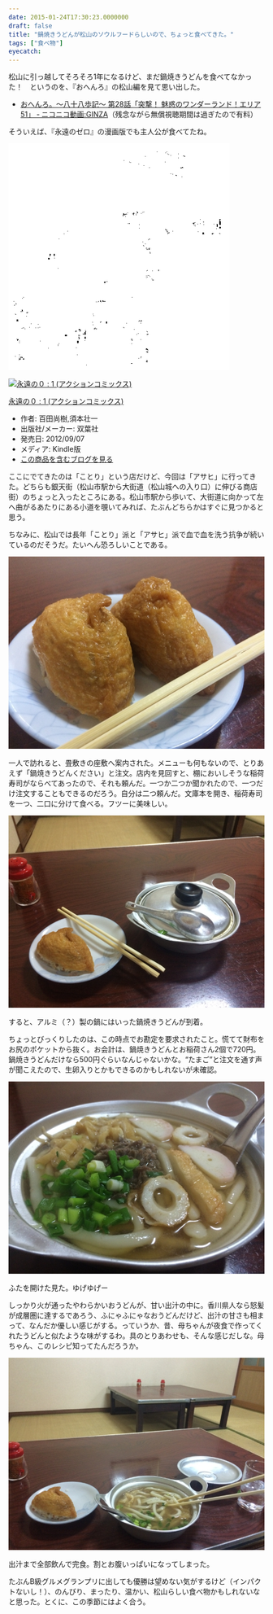 ```yaml
---
date: 2015-01-24T17:30:23.0000000
draft: false
title: "鍋焼きうどんが松山のソウルフードらしいので、ちょっと食べてきた。"
tags: ["食べ物"]
eyecatch: 
---
```

<p>松山に引っ越してそろそろ1年になるけど、まだ鍋焼きうどんを食べてなかった！　というのを、『おへんろ』の松山編を見て思い出した。</p>

<ul>
<li><a href="http://www.nicovideo.jp/watch/1420512625">&#x304A;&#x3078;&#x3093;&#x308D;&#x3002;&#xFF5E;&#x516B;&#x5341;&#x516B;&#x6B69;&#x8A18;&#xFF5E; &#x7B2C;28&#x8A71;&#x300C;&#x7A81;&#x6483;&#xFF01; &#x9B45;&#x60D1;&#x306E;&#x30EF;&#x30F3;&#x30C0;&#x30FC;&#x30E9;&#x30F3;&#x30C9;&#xFF01;&#x30A8;&#x30EA;&#x30A2;51&#x300D; &#x2010; &#x30CB;&#x30B3;&#x30CB;&#x30B3;&#x52D5;&#x753B;:GINZA</a>（残念ながら無償視聴期間は過ぎたので有料）</li>
</ul><p>そういえば、『永遠のゼロ』の漫画版でも主人公が食べてたね。</p><p><span itemscope itemtype="http://schema.org/Photograph"><img src="20150124171142.png" alt="f:id:daruyanagi:20150124171142p:plain" title="f:id:daruyanagi:20150124171142p:plain" class="hatena-fotolife" itemprop="image"></span></p><p><div class="hatena-asin-detail"><a href="http://www.amazon.co.jp/exec/obidos/ASIN/B009DBYYCC/bestylesnet-22/"><img src="http://ecx.images-amazon.com/images/I/41SHNlUeCxL._SL160_.jpg" class="hatena-asin-detail-image" alt="永遠の０ : 1 (アクションコミックス)" title="永遠の０ : 1 (アクションコミックス)"></a><div class="hatena-asin-detail-info"><p class="hatena-asin-detail-title"><a href="http://www.amazon.co.jp/exec/obidos/ASIN/B009DBYYCC/bestylesnet-22/">永遠の０ : 1 (アクションコミックス)</a></p><ul><li><span class="hatena-asin-detail-label">作者:</span> 百田尚樹,須本壮一</li><li><span class="hatena-asin-detail-label">出版社/メーカー:</span> 双葉社</li><li><span class="hatena-asin-detail-label">発売日:</span> 2012/09/07</li><li><span class="hatena-asin-detail-label">メディア:</span> Kindle版</li><li><a href="http://d.hatena.ne.jp/asin/B009DBYYCC/bestylesnet-22" target="_blank">この商品を含むブログを見る</a></li></ul></div><div class="hatena-asin-detail-foot"></div></div></p><p>ここにでてきたのは「ことり」という店だけど、今回は「アサヒ」に行ってきた。どちらも銀天街（松山市駅から大街道（松山城への入り口）に伸びる商店街）のちょっと入ったところにある。松山市駅から歩いて、大街道に向かって左へ曲がるあたりにある小道を覗いてみれば、たぶんどちらかはすぐに見つかると思う。</p><p>ちなみに、松山では長年「ことり」派と「アサヒ」派で血で血を洗う抗争が続いているのだそうだ。たいへん恐ろしいことである。</p><p><span itemscope itemtype="http://schema.org/Photograph"><img src="20150124113309.jpg" alt="f:id:daruyanagi:20150124113309j:plain" title="f:id:daruyanagi:20150124113309j:plain" class="hatena-fotolife" itemprop="image"></span></p><p>一人で訪れると、畳敷きの座敷へ案内された。メニューも何もないので、とりあえず「鍋焼きうどんください」と注文。店内を見回すと、棚においしそうな稲荷寿司がならべてあったので、それも頼んだ。一つか二つか聞かれたので、一つだけ注文することもできるのだろう。自分は二つ頼んだ。文庫本を開き、稲荷寿司を一つ、二口に分けて食べる。フツーに美味しい。</p><p><span itemscope itemtype="http://schema.org/Photograph"><img src="20150124113642.jpg" alt="f:id:daruyanagi:20150124113642j:plain" title="f:id:daruyanagi:20150124113642j:plain" class="hatena-fotolife" itemprop="image"></span></p><p>すると、アルミ（？）製の鍋にはいった鍋焼きうどんが到着。</p><p>ちょっとびっくりしたのは、この時点でお勘定を要求されたこと。慌てて財布をお尻のポケットから抜く。お会計は、鍋焼きうどんとお稲荷さん2個で720円。鍋焼きうどんだけなら500円ぐらいなんじゃないかな。“たまご”と注文を通す声が聞こえたので、生卵入りとかもできるのかもしれないが未確認。</p><p><span itemscope itemtype="http://schema.org/Photograph"><img src="20150124113657.jpg" alt="f:id:daruyanagi:20150124113657j:plain" title="f:id:daruyanagi:20150124113657j:plain" class="hatena-fotolife" itemprop="image"></span></p><p>ふたを開けた見た。ゆげゆげー</p><p>しっかり火が通ったやわらかいおうどんが、甘い出汁の中に。香川県人なら怒髪が成層圏に達するであろう、ふにゃふにゃなおうどんだけど、出汁の甘さも相まって、なんだか優しい感じがする。っていうか、昔、母ちゃんが夜食で作ってくれたうどんと似たような味がするわ。具のとりあわせも、そんな感じだしな。母ちゃん、このレシピ知ってたんだろうか。</p><p><span itemscope itemtype="http://schema.org/Photograph"><img src="20150124114018.jpg" alt="f:id:daruyanagi:20150124114018j:plain" title="f:id:daruyanagi:20150124114018j:plain" class="hatena-fotolife" itemprop="image"></span></p><p>出汁まで全部飲んで完食。割とお腹いっぱいになってしまった。</p><p>たぶんB級グルメグランプリに出しても優勝は望めない気がするけど（インパクトないし！）、のんびり、まったり、温かい、松山らしい食べ物かもしれないなと思った。とくに、この季節にはよく合う。</p>
